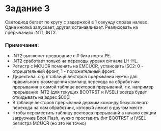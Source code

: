 # Задание 3

Светодиод бегает по кругу с задержкой в 1 секунду справа налево. Одна кнопка запускает, другая останавливает. Реализовать на прерываниях INT1, INT2.

### Примечания:

- INT2 выплюнет прерывание с 0 бита порта PE.
- INT2 сработает только на переходы уровня сигнала LH-HL.
- Регистр с MCUCR поменять на EMCUCR, установить ISC2: 0 - отрицательный фронт, 1 - положительный фронт.
- Директива .org в таблице векторов прерываний нужна для правильного размещения компанд перехода на обработчик прерывания в самой таблице векторов прерываний, т.к. например прерывание INT2 (для  текущих BOOTRST и IVSEL) всегда будет откидывать на адрес $00D. 
- В таблице векторов прерываний держим команду безусловного перехода на сам обработчик, который лежит в другом месте
- Чтобы переместить таблицу векторов прерываний в начало секции загрузчика Boot Flash, нужно проставить бит BOOTRST и IVSEL регистра MCUCR (но это не точно)